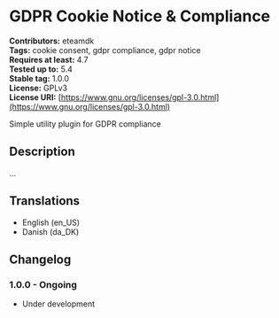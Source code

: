 # GDPR Cookie Notice & Compliance #

**Contributors:** eteamdk\
**Tags:** cookie consent, gdpr compliance, gdpr notice\
**Requires at least:** 4.7\
**Tested up to:** 5.4\
**Stable tag:** 1.0.0\
**License:** GPLv3\
**License URI:** [https://www.gnu.org/licenses/gpl-3.0.html](https://www.gnu.org/licenses/gpl-3.0.html)

Simple utility plugin for GDPR compliance

## Description ##

...

## Translations ##

* English (en_US)
* Danish (da_DK)

## Changelog ##

### 1.0.0 - Ongoing ###

* Under development